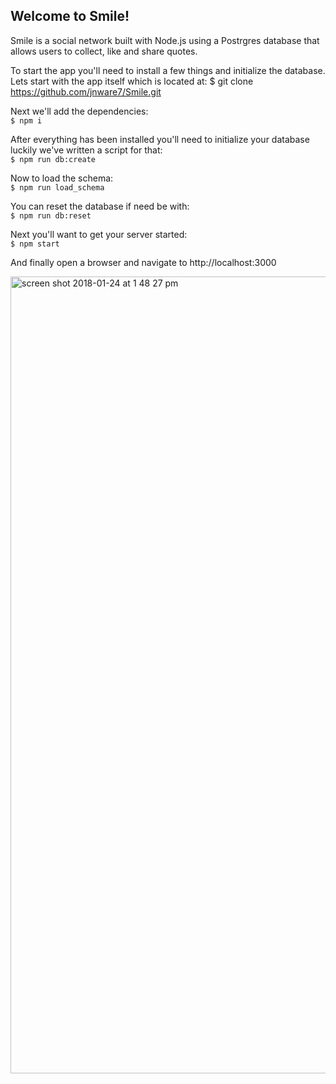 ## Welcome to Smile!
Smile is a social network built with Node.js using a Postrgres database that allows users to collect, like and share quotes.

To start the app you'll need to install a few things and initialize the database. Lets start with the app itself which is located at:
$ git clone https://github.com/jnware7/Smile.git

Next we'll add the dependencies: <br>
`$ npm i `

After everything has been installed you'll need to initialize your database luckily we've written a script for that:<br>
`$ npm run db:create`

Now to load the schema:<br>
`$ npm run load_schema`

You can reset the database if need be with:<br>
`$ npm run db:reset`

Next you'll want to get your server started:<br>
`$ npm start`

And finally open a browser and navigate to http://localhost:3000

<img width="1275" alt="screen shot 2018-01-24 at 1 48 27 pm" src="https://user-images.githubusercontent.com/20915359/35359103-af5d02c6-010d-11e8-9044-b79456915f6d.png">






